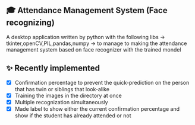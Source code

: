 ## 🎓 Attendance Management System (Face recognizing)

A desktop application written by python with the following libs -> tkinter,openCV,PIL,pandas,numpy -> to manage to making the attendance management system based on face recognizer with the trained mondel

## ✨ Recently implemented
- [x] Confirmation percentage to prevent the quick-prediction on the person that has twin or siblings that look-alike
- [x] Training the images in the directory at once
- [x] Multiple recognization simultaneously
- [x] Made label to show either the current confirmation percentage and show if the student has already attended or not